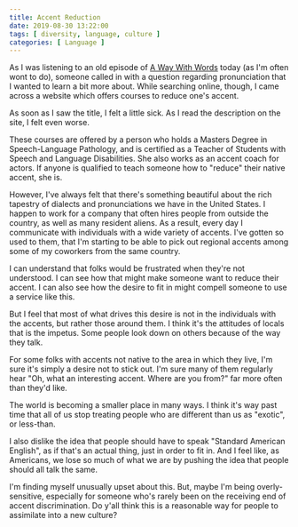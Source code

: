 ```yaml
---
title: Accent Reduction
date: 2019-08-30 13:22:00
tags: [ diversity, language, culture ]
categories: [ Language ]
---
```


As I was listening to an old episode of [A Way With Words](https://www.waywordradio.org/) today (as I'm often wont to
do), someone called in with a question regarding pronunciation that I wanted to learn a bit more about. While searching
online, though, I came across a website which offers courses to reduce one's accent.

As soon as I saw the title, I felt a little sick. As I read the description on the site, I felt even worse.

These courses are offered by a person who holds a Masters Degree in Speech-Language Pathology, and is certified as a
Teacher of Students with Speech and Language Disabilities. She also works as an accent coach for actors. If anyone is
qualified to teach someone how to "reduce" their native accent, she is.

However, I've always felt that there's something beautiful about the rich tapestry of dialects and pronunciations we
have in the United States. I happen to work for a company that often hires people from outside the country, as well as
many resident aliens. As a result, every day I communicate with individuals with a wide variety of accents. I've gotten
so used to them, that I'm starting to be able to pick out regional accents among some of my coworkers from the same
country.

I can understand that folks would be frustrated when they're not understood. I can see how that might make someone want
to reduce their accent. I can also see how the desire to fit in might compell someone to use a service like this.

But I feel that most of what drives this desire is not in the individuals with the accents, but rather those around
them. I think it's the attitudes of locals that is the impetus. Some people look down on others because of the way they
talk.

For some folks with accents not native to the area in which they live, I'm sure it's simply a desire not to stick
out. I'm sure many of them regularly hear "Oh, what an interesting accent. Where are you from?" far more often than
they'd like.

The world is becoming a smaller place in many ways. I think it's way past time that all of us stop treating people who
are different than us as "exotic", or less-than.

I also dislike the idea that people should have to speak "Standard American English", as if that's an actual thing, just
in order to fit in. And I feel like, as Americans, we lose so much of what we are by pushing the idea that people should
all talk the same.

I'm finding myself unusually upset about this. But, maybe I'm being overly-sensitive, especially for someone who's
rarely been on the receiving end of accent discrimination. Do y'all think this is a reasonable way for people to
assimilate into a new culture?
